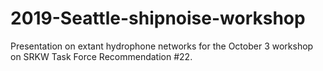 # 2019-Seattle-shipnoise-workshop
Presentation on extant hydrophone networks for the October 3 workshop on SRKW Task Force Recommendation #22.
